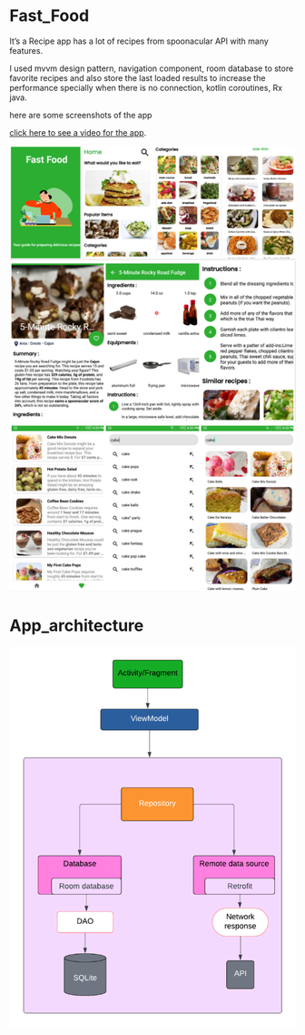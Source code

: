 # Fast_Food

It’s a Recipe app has a lot of recipes from spoonacular API with many features.

I used mvvm design pattern, navigation component, room database to store
favorite recipes and also store the last loaded results to increase the performance
specially when there is no connection, kotlin coroutines, Rx java.

here are some screenshots of the app

[click here to see a video for the app](https://www.linkedin.com/feed/update/urn:li:activity:7079541242371448832/).

<img src="images/fast_food_1.jpg">
<img src="images/fast_food_2.jpg" >
<img src="images/fast_food_3.jpg" >

# App_architecture

<img src="images/app_arch.png">
